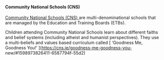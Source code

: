 ####  **Community National Schools (CNS)**

[ Community National Schools (CNS) ](https://cns.ie/) are multi-denominational
schools that are managed by the Education and Training Boards (ETBs).

Children attending Community National Schools learn about different faiths and
belief systems (including atheist and humanist perspectives). They use a
multi-beliefs and values based curriculum called [ ‘Goodness Me, Goodness
You!’ ](https://cns.ie/goodness-me-goodness-you-
new/#1598973826411-6587794f-55d2)
